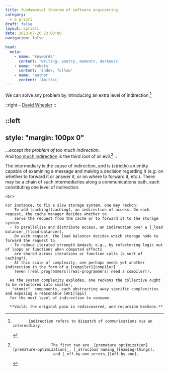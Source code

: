 ```yaml
---
title: fundamental theorem of software engineering
category:
  - a priori
draft: false
layout: apriori
date: 2023-07-26 23:00:00
navigation: false

head:
  meta:
    - name: 'keywords'
      content: 'writing, poetry, moments, darkness'
    - name: 'robots'
      content: 'index, follow'
    - name: 'author'
      content: 'Amittai'
---
```


We can solve any problem by introducing an extra level of indirection.[^indirection]

::right
  &ndash; [David Wheeler][david-wheeler]
::

::left
---
style: "margin: 100px 0"
---
_...except the problem of too much indirection_.  
And [too much indirection][semantic-compression] is the third root of all evil.[^2] 
::

[david-wheeler]:          https://www.forbes.com/sites/forbestechcouncil/2020/08/20/indirection-the-unsung-hero-of-software-engineering
[semantic-compression]:   https://caseymuratori.com/blog_0015
[premature-optimization]: https://wiki.c2.com/?PrematureOptimization
[naming-things]:          https://www.goodreads.com/quotes/6341736-any-fool-can-write-code-that-a-computer-can-understand
[off-by-one]:             https://wiki.c2.com/?OffByOne
[load-balancer]:          https://www.f5.com/glossary/load-balancer
[caching]:                https://computer.howstuffworks.com/cache.htm
[api]:                    https://www.mulesoft.com/resources/api/what-is-an-api
[compiler]:               https://www.webopedia.com/definitions/compilier/
[real-programmers]:       https://users.cs.utah.edu/~elb/folklore/mel.html

[^indirection]:           Indirection refers to dispatch of communications via an intermediary.
  The intermediary is the cause of indirection, and is (strictly) an entity capable of examining a message
  and making a decision regarding it (e.g. on whether to forward it or answer it, or on where to forward it, etc.).
  There may be a chain of such intermediaries along a communications path, each constituting one level of indirection. 

    <br>
    
    For instance, to fix a slow storage system, one may reckon:  
      - To add [caching][caching], an indirection of access. On each request, the cache manager decides whether to
        serve the request from the cache or to forward it to the storage system.
      - To parallelize and distribute access, an indirection over a [_load balancer_][load-balancer].
        On each request, the load balancer decides which storage node to forward the request to.
      - To reduce iterated strength &mdash; e.g., by refactoring logic out of loops or functions when computed effects
        are shared across iterations or function calls (a sort of caching?).
      - At this scale of complexity, one perhaps needs yet another indirection in the form of a [compiler][compiler]
        (even [real programmers][real-programmers] need a compiler!).

      As the system complexity explodes, one reckons the collective ought to be refactored into smaller,
      _"atomic"_ components, each abstracting away specific complexities and exposing a reasonable [API][api]
      for the next level of indirection to consume.
      
      **Voilà: the original pain is rediscovered, and recursion beckons.**

[^2]:                     The first two are _[premature optimization][premature-optimization]_, [_atrocious naming_][naming-things],
                          and [_off-by-one errors_][off-by-one].
